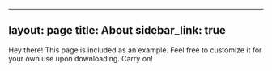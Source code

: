 
---
layout: page
title: About
sidebar_link: true
---

<p class="message">
  Hey there! This page is included as an example. Feel free to customize it for your own use upon downloading. Carry on!
</p>
